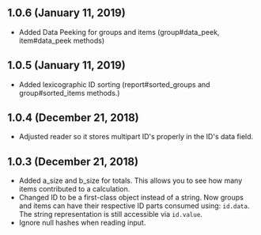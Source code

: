 ## 1.0.6 (January 11, 2019)

- Added Data Peeking for groups and items (group#data_peek, item#data_peek methods)

## 1.0.5 (January 11, 2019)

- Added lexicographic ID sorting (report#sorted_groups and group#sorted_items methods.)

## 1.0.4 (December 21, 2018)

- Adjusted reader so it stores multipart ID's properly in the ID's data field.

## 1.0.3 (December 21, 2018)

- Added a_size and b_size for totals.  This allows you to see how many items contributed to a calculation.
- Changed ID to be a first-class object instead of a string.  Now groups and items can have their respective ID parts consumed using: `id.data`.  The string representation is still accessible via  `id.value`.
- Ignore null hashes when reading input.
